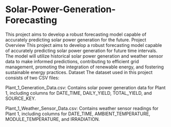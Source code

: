 # Solar-Power-Generation-Forecasting
This project aims to develop a robust forecasting model capable of accurately predicting solar power generation for the future.
Project Overview
This project aims to develop a robust forecasting model capable of accurately predicting solar power generation for future time intervals. The model will utilize historical solar power generation and weather sensor data to make informed predictions, contributing to efficient grid management, promoting the integration of renewable energy, and fostering sustainable energy practices.
Dataset
The dataset used in this project consists of two CSV files:

Plant_1_Generation_Data.csv: Contains solar power generation data for Plant 1, including columns for DATE_TIME, DAILY_YIELD, TOTAL_YIELD, and SOURCE_KEY.

Plant_1_Weather_Sensor_Data.csv: Contains weather sensor readings for Plant 1, including columns for DATE_TIME, AMBIENT_TEMPERATURE, MODULE_TEMPERATURE, and IRRADIATION.
